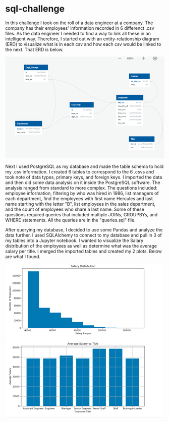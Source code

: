# sql-challenge

In this challenge I took on the roll of a data engineer at a company. The company has their employees' information recorded in 6 differenct .csv files. As the data engineer I needed to find a way to link all these in an intelligent way. Therefore, I started out with an entity-relationship diagram (ERD) to visualize what is in each csv and how each csv would be linked to the next. That ERD is below. 

<img src= "/Images/erd_v5.png" width="800">

Next I used PostgreSQL as my database and made the table schema to hold my .csv information. I created 6 tables to correspond to the 6 .csvs and took note of data types, primary keys, and foreign keys. I imported the data and then did some data analysis on it inside the PostgreSQL software. The analysis ranged from standard to more complex. The questions included: employee information, filtering by who was hired in 1986, list managers of each department, find the employees with first name Hercules and last name starting with the letter "B", list employees in the sales department, and the count of employees who share a last name. Some of these questions required queries that included multiple JOINs, GROUPBYs, and WHERE statements. All the queries are in the "queries.sql" file. 

After querying my database, I decided to use some Pandas and analyze the data further. I used SQLAlchemy to connect to my database and pull in 3 of my tables into a Jupyter notebook. I wanted to visualize the Salary distribution of the employees as well as determine what was the average salary per title. I merged the imported tables and created my 2 plots. Below are what I found. 

<img src= "/Images/sal_dist.png" width="500">

<img src= "/Images/avg_sal.png" width="500">
